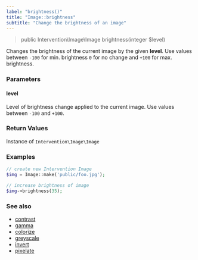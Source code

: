 ```yaml
---
label: "brightness()"
title: "Image::brightness"
subtitle: "Change the brightness of an image"
---
```


> public Intervention\Image\Image brightness(integer $level)

Changes the brightness of the current image by the given **level**. Use values between ```-100``` for min. brightness ```0``` for no change and ```+100``` for max. brightness.

### Parameters

#### level
Level of brightness change applied to the current image. Use values between `-100` and `+100`.

### Return Values
Instance of `Intervention\Image\Image`

### Examples

```php
// create new Intervention Image
$img = Image::make('public/foo.jpg');

// increase brightness of image
$img->brightness(35);
```

### See also

- [contrast](/v2/api/contrast)
- [gamma](/v2/api/gamma)
- [colorize](/v2/api/colorize)
- [greyscale](/v2/api/greyscale)
- [invert](/v2/api/invert)
- [pixelate](/v2/api/pixelate)
